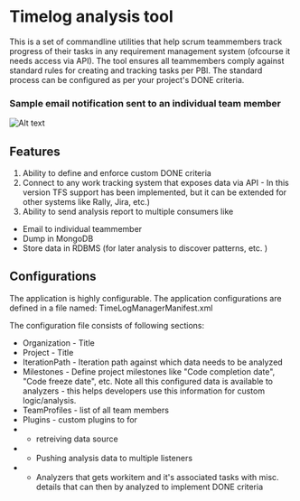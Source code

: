 Timelog analysis tool
=====================
This is a set of commandline utilities that help scrum teammembers track progress of their tasks in any requirement management system (ofcourse it needs access via API).
The tool ensures all teammembers comply against standard rules for creating and tracking tasks per PBI.
The standard process can be configured as per your project's DONE criteria.

### Sample email notification sent to an individual team member
![Alt text](https://github.com/abhijeetd/TimeLog-Analysis-Tool/tree/master/SprintTimeManager/Documentation/TimeMachineEmailNotification.png?raw=true "Sample email notification sent to an individual team member")

Features
--------
1. Ability to define and enforce custom DONE criteria
2. Connect to any work tracking system that exposes data via API - In this version TFS support has been implemented, but it can be extended for other systems like Rally, Jira, etc.)
3. Ability to send analysis report to multiple consumers like 
* Email to individual teammember
* Dump in MongoDB
* Store data in RDBMS (for later analysis to discover patterns, etc. )

Configurations
--------------
The application is highly configurable. The application configurations are defined in a file named: TimeLogManagerManifest.xml

The configuration file consists of following sections:
* Organization - Title
* Project - Title
* IterationPath - Iteration path against which data needs to be analyzed
* Milestones - Define project milestones like "Code completion date", "Code freeze date", etc. Note all this configured data is available to analyzers - this helps developers use this information for custom logic/analysis.
* TeamProfiles - list of all team members
* Plugins - custom plugins to for 
* * retreiving data source
* * Pushing analysis data to multiple listeners
* * Analyzers that gets workitem and it's associated tasks with misc. details that can then by analyzed to implement DONE criteria
